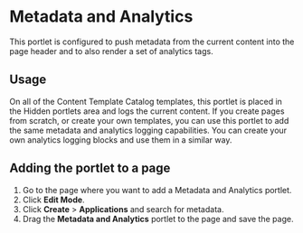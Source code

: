# Metadata and Analytics

This portlet is configured to push metadata from the current content into the page header and to also render a set of analytics tags.

## Usage

On all of the Content Template Catalog templates, this portlet is placed in the Hidden portlets area and logs the current content. If you create pages from scratch, or create your own templates, you can use this portlet to add the same metadata and analytics logging capabilities. You can create your own analytics logging blocks and use them in a similar way.

## Adding the portlet to a page

1.  Go to the page where you want to add a Metadata and Analytics portlet.
2.  Click **Edit Mode**.
3.  Click **Create** \> **Applications** and search for metadata.
4.  Drag the **Metadata and Analytics** portlet to the page and save the page.


